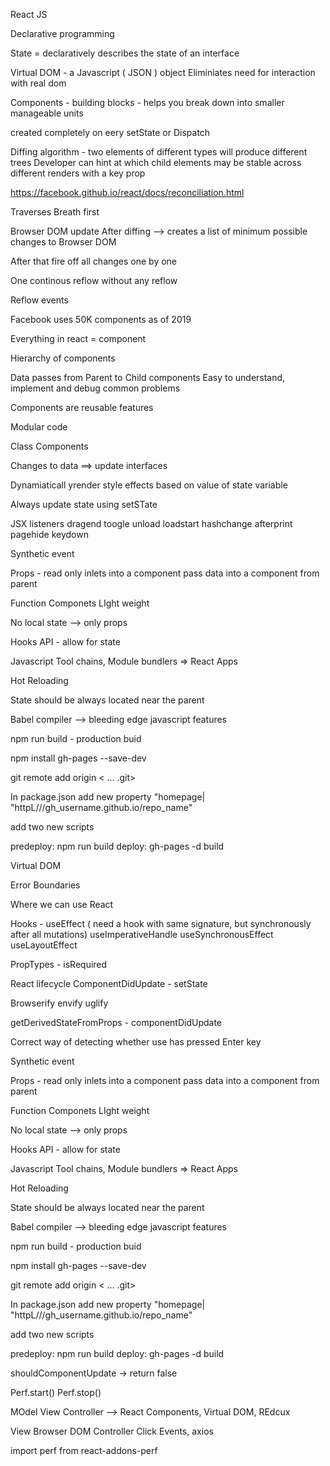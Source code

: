 React JS 

Declarative programming

State = declaratively describes the state of an interface


Virtual DOM - a Javascript ( JSON ) object
   Eliminiates need for interaction with real dom
   
   Components - building blocks - helps you break down into smaller manageable units

   created completely on eery setState or Dispatch

Diffing algorithm - two elements of different types will produce different trees
Developer can hint at which child elements may be stable across different renders with a key prop

https://facebook.github.io/react/docs/reconciliation.html

Traverses Breath first

Browser DOM update After diffing --> creates a list of minimum possible changes to Browser DOM

After that fire off all changes one by one

One continous reflow without any reflow 

   Reflow events

Facebook uses 50K components as of 2019

Everything in react = component

Hierarchy of components

Data passes from Parent to Child components
 Easy to understand, implement and debug common problems

Components are reusable features 

Modular code 

Class Components 

Changes to data ==> update interfaces

Dynamiaticall yrender style effects based on value of state variable

Always update state using setSTate

 JSX listeners 
dragend toogle unload loadstart hashchange afterprint pagehide keydown 

Synthetic event

Props - read only inlets into a component pass data into a component from parent

Function Componets
 LIght weight 

No local state --> only props

Hooks API - allow for state 

Javascript Tool chains, Module bundlers => React Apps

Hot Reloading

State should be always located near the parent

Babel compiler --> bleeding edge javascript features

npm run build - production buid

npm install gh-pages --save-dev

git remote add origin < ... .git>

In package.json add new property "homepage| "httpL///gh_username.github.io/repo_name"

add two new scripts

predeploy: npm run build
deploy: gh-pages -d build

Virtual DOM

Error Boundaries

Where we can use React

Hooks - useEffect ( need a hook with same signature, but synchronously after all mutations) useImperativeHandle useSynchronousEffect useLayoutEffect

PropTypes - isRequired

React lifecycle
ComponentDidUpdate - setState

Browserify envify uglify 

getDerivedStateFromProps - componentDidUpdate 

Correct way of detecting whether use has pressed Enter key

Synthetic event

Props - read only inlets into a component pass data into a component from parent

Function Componets
 LIght weight 

No local state --> only props

Hooks API - allow for state 

Javascript Tool chains, Module bundlers => React Apps

Hot Reloading

State should be always located near the parent

Babel compiler --> bleeding edge javascript features


npm run build - production buid


npm install gh-pages --save-dev

git remote add origin < ... .git>

In package.json add new property "homepage| "httpL///gh_username.github.io/repo_name"

add two new scripts

predeploy: npm run build
deploy: gh-pages -d build



shouldComponentUpdate -> return false

Perf.start() Perf.stop()

MOdel View Controller --> React Components, Virtual DOM, REdcux

View Browser DOM 
Controller Click Events, axios


import perf from react-addons-perf